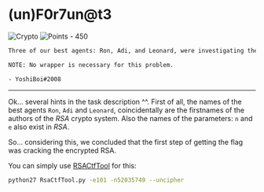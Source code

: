 # (un)F0r7un@t3

![Crypto](https://img.shields.io/badge/Crypto--e8ff00?style=for-the-badge) ![Points - 450](https://img.shields.io/badge/Points-450-9cf?style=for-the-badge)

```txt
Three of our best agents: Ron, Adi, and Leonard, were investigating the notorious hacker group known as the unF0r7un@t3s. Fortunately, one of their members dropped a fortune cookie behind from their last scandal. We believe it might be a clue to where they will attack next. The fortune inside read: You will find your fortune at 23441987, 31018357. The lucky numbers on the back were, n52035749, e101, and *10^-6. What location do you think they will be heading to next?

NOTE: No wrapper is necessary for this problem.

- YoshiBoi#2008
```

---

Ok... several hints in the task description ^^. First of all, the names of the best agents `Ron`, `Adi` and `Leonard`, coincidentally are the firstnames of the authors of the _RSA_ crypto system. Also the names of the parameters: `n` and `e` also exist in _RSA_.

So... considering this, we concluded that the first step of getting the flag was cracking the encrypted RSA.

You can simply use [RSACtfTool](https://github.com/Ganapati/RsaCtfTool) for this:

```bash
python27 RsaCtfTool.py -e101 -n52035749 --uncipher 
```
